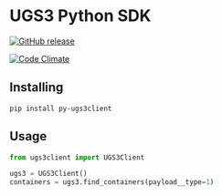 # UGS3 Python SDK

[![GitHub release](https://img.shields.io/github/release/vsevolod-kolchinsky/py-ugs3client.svg?style=plastic)]()

[![Code Climate](https://codeclimate.com/github/vsevolod-kolchinsky/py-ugs3client/badges/gpa.svg)](https://codeclimate.com/github/vsevolod-kolchinsky/py-ugs3client)

## Installing

```
pip install py-ugs3client
```

## Usage

```python
from ugs3client import UGS3Client

ugs3 = UGS3Client()
containers = ugs3.find_containers(payload__type=1)

```
